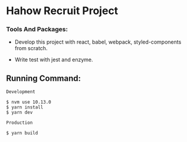 # Hahow Recruit Project

### Tools And Packages: 
* Develop this project with react, babel, webpack, styled-components from scratch.

* Write test with jest and enzyme.

## Running Command:
```
Development

$ nvm use 10.13.0
$ yarn install
$ yarn dev

Production

$ yarn build 
```
